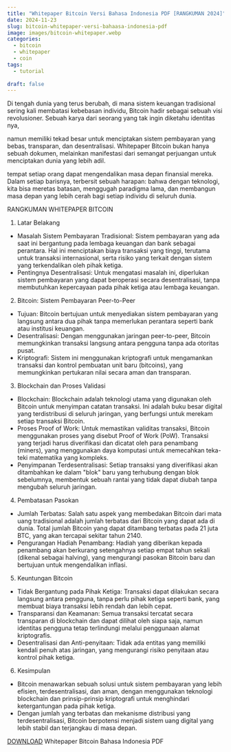 ```yaml
---
title: "Whitepaper Bitcoin Versi Bahasa Indonesia PDF [RANGKUMAN 2024]"
date: 2024-11-23
slug: bitcoin-whitepaper-versi-bahaasa-indonesia-pdf
image: images/bitcoin-whitepaper.webp
categories:
  - bitcoin
  - whitepaper
  - coin
tags:
  - tutorial
  
draft: false
---
```


Di tengah dunia yang terus berubah, di mana sistem keuangan tradisional sering kali membatasi kebebasan individu, Bitcoin hadir sebagai sebuah visi revolusioner. Sebuah karya dari seorang yang tak ingin diketahu identitas nya, 

namun memiliki tekad besar untuk menciptakan sistem pembayaran yang bebas, transparan, dan desentralisasi. Whitepaper Bitcoin bukan hanya sebuah dokumen, melainkan manifestasi dari semangat perjuangan untuk menciptakan dunia yang lebih adil.

tempat setiap orang dapat mengendalikan masa depan finansial mereka. Dalam setiap barisnya, terbersit sebuah harapan: bahwa dengan teknologi, kita bisa meretas batasan, menggugah paradigma lama, dan membangun masa depan yang lebih cerah bagi setiap individu di seluruh dunia.

RANGKUMAN WHITEPAPER BITCOIN

1. Latar Belakang
* Masalah Sistem Pembayaran Tradisional: Sistem pembayaran yang ada saat ini bergantung pada lembaga keuangan dan bank sebagai perantara. Hal ini menciptakan biaya transaksi yang tinggi, terutama untuk transaksi internasional, serta risiko yang terkait dengan sistem yang terkendalikan oleh pihak ketiga.
* Pentingnya Desentralisasi: Untuk mengatasi masalah ini, diperlukan sistem pembayaran yang dapat beroperasi secara desentralisasi, tanpa membutuhkan kepercayaan pada pihak ketiga atau lembaga keuangan.

2. Bitcoin: Sistem Pembayaran Peer-to-Peer
* Tujuan: Bitcoin bertujuan untuk menyediakan sistem pembayaran yang langsung antara dua pihak tanpa memerlukan perantara seperti bank atau institusi keuangan.
* Desentralisasi: Dengan menggunakan jaringan peer-to-peer, Bitcoin memungkinkan transaksi langsung antara pengguna tanpa ada otoritas pusat.
* Kriptografi: Sistem ini menggunakan kriptografi untuk mengamankan transaksi dan kontrol pembuatan unit baru (bitcoins), yang memungkinkan pertukaran nilai secara aman dan transparan.

3. Blockchain dan Proses Validasi
* Blockchain: Blockchain adalah teknologi utama yang digunakan oleh Bitcoin untuk menyimpan catatan transaksi. Ini adalah buku besar digital yang terdistribusi di seluruh jaringan, yang berfungsi untuk merekam setiap transaksi Bitcoin.
* Proses Proof of Work: Untuk memastikan validitas transaksi, Bitcoin menggunakan proses yang disebut Proof of Work (PoW). Transaksi yang terjadi harus diverifikasi dan dicatat oleh para penambang (miners), yang menggunakan daya komputasi untuk memecahkan teka-teki matematika yang kompleks.
* Penyimpanan Terdesentralisasi: Setiap transaksi yang diverifikasi akan ditambahkan ke dalam "blok" baru yang terhubung dengan blok sebelumnya, membentuk sebuah rantai yang tidak dapat diubah tanpa mengubah seluruh jaringan.

4. Pembatasan Pasokan
* Jumlah Terbatas: Salah satu aspek yang membedakan Bitcoin dari mata uang tradisional adalah jumlah terbatas dari Bitcoin yang dapat ada di dunia. Total jumlah Bitcoin yang dapat ditambang terbatas pada 21 juta BTC, yang akan tercapai sekitar tahun 2140.
* Pengurangan Hadiah Penambang: Hadiah yang diberikan kepada penambang akan berkurang setengahnya setiap empat tahun sekali (dikenal sebagai halving), yang mengurangi pasokan Bitcoin baru dan bertujuan untuk mengendalikan inflasi.

5. Keuntungan Bitcoin
* Tidak Bergantung pada Pihak Ketiga: Transaksi dapat dilakukan secara langsung antara pengguna, tanpa perlu pihak ketiga seperti bank, yang membuat biaya transaksi lebih rendah dan lebih cepat.
* Transparansi dan Keamanan: Semua transaksi tercatat secara transparan di blockchain dan dapat dilihat oleh siapa saja, namun identitas pengguna tetap terlindungi melalui penggunaan alamat kriptografis.
* Desentralisasi dan Anti-penyitaan: Tidak ada entitas yang memiliki kendali penuh atas jaringan, yang mengurangi risiko penyitaan atau kontrol pihak ketiga.

6. Kesimpulan
* Bitcoin menawarkan sebuah solusi untuk sistem pembayaran yang lebih efisien, terdesentralisasi, dan aman, dengan menggunakan teknologi blockchain dan prinsip-prinsip kriptografi untuk menghindari ketergantungan pada pihak ketiga.
* Dengan jumlah yang terbatas dan mekanisme distribusi yang terdesentralisasi, Bitcoin berpotensi menjadi sistem uang digital yang lebih stabil dan terjangkau di masa depan.


[DOWNLOAD](https://bitcoin.org/files/bitcoin-paper/bitcoin_id.pdf) Whitepaper Bitcoin Bahasa Indonesia PDF
